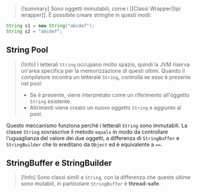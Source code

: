>[!summary] 
>Sono oggetti immutabili, come i [[Classi Wrapper|tipi wrapper]].
È possibile creare stringhe in questi modi:
```Java
String s1 = new String("abcdef");
String s2 = "abcdef";
```

## String Pool
>[!info] 
>I letterali `String` occupano molto spazio, quindi la JVM riserva un'area specifica per la memorizzazione di questi ultimi.
>Quando il compilatore incontra un letterale `String`, controlla se esso è presente nel pool:
>- Se è presente, viene interpretato come un riferimento all'oggetto `String` esistente.
>- Altrimenti viene creato un nuovo oggetto `String` e aggiunto al pool.

Questo meccanismo funziona perché i letterali `String` sono immutabili.
La classe  `String` sovrascrive il metodo `equals` in modo da controllare l'uguaglianza del valore dei due oggetti, a differenza di `StringBuffer` e `StringBuilder` che lo ereditano da `Object` ed è equivalente a `==`.
## StringBuffer e StringBuilder
>[!info] 
>Sono classi simili a `String`, con la differenza che queste ultime sono mutabili, in particolare `StringBuffer` è **thread-safe**.

